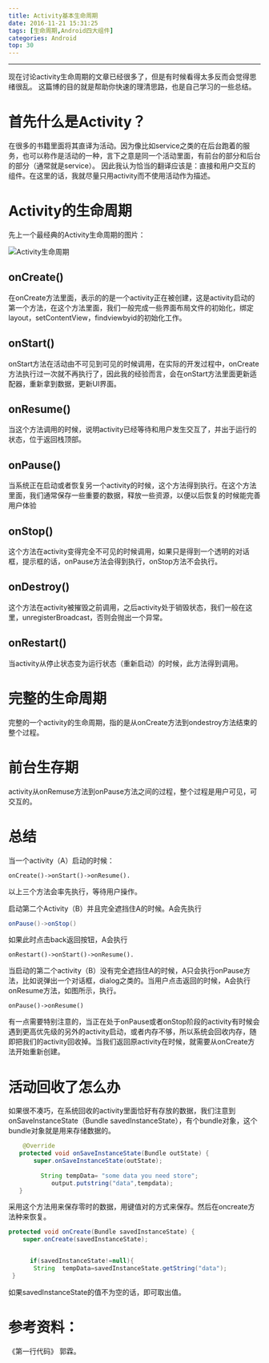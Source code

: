 ```yaml
---
title: Activity基本生命周期
date: 2016-11-21 15:31:25
tags: [生命周期,Android四大组件]
categories: Android
top: 30
---
```


---
现在讨论activity生命周期的文章已经很多了，但是有时候看得太多反而会觉得思绪很乱。
这篇博的目的就是帮助你快速的理清思路，也是自己学习的一些总结。
<!--more-->



# 首先什么是Activity？
在很多的书籍里面将其直译为活动。因为像比如service之类的在后台跑着的服务，也可以称作是活动的一种，言下之意是同一个活动里面，有前台的部分和后台的部分（通常就是service）。
因此我认为恰当的翻译应该是：直接和用户交互的组件。在这里的话，我就尽量只用activity而不使用活动作为描述。

# Activity的生命周期
先上一个最经典的Activity生命周期的图片：

![Activity生命周期](http://ogtmd8elu.bkt.clouddn.com/activity_lifecycle-min.png)

## onCreate()
在onCreate方法里面，表示的的是一个activity正在被创建，这是activity启动的第一个方法，在这个方法里面，我们一般完成一些界面布局文件的初始化，绑定layout，setContentView，findviewbyid的初始化工作。

## onStart()
onStart方法在活动由不可见到可见的时候调用，在实际的开发过程中，onCreate方法执行过一次就不再执行了，因此我的经验而言，会在onStart方法里面更新适配器，重新拿到数据，更新UI界面。

## onResume()
当这个方法调用的时候，说明activity已经等待和用户发生交互了，并出于运行的状态，位于返回栈顶部。

## onPause()
当系统正在启动或者恢复另一个activity的时候，这个方法得到执行。在这个方法里面，我们通常保存一些重要的数据，释放一些资源，以便以后恢复的时候能完善用户体验

## onStop()
这个方法在activity变得完全不可见的时候调用，如果只是得到一个透明的对话框，提示框的话，onPause方法会得到执行，onStop方法不会执行。

## onDestroy()
这个方法在activity被摧毁之前调用，之后activity处于销毁状态，我们一般在这里，unregisterBroadcast，否则会抛出一个异常。

## onRestart()
当activity从停止状态变为运行状态（重新启动）的时候，此方法得到调用。

# 完整的生命周期
完整的一个activity的生命周期，指的是从onCreate方法到ondestroy方法结束的整个过程。

# 前台生存期
activity从onRemuse方法到onPause方法之间的过程，整个过程是用户可见，可交互的。

# 总结
当一个activity（A）启动的时候：

    onCreate()->onStart()->onResume().
以上三个方法会率先执行，等待用户操作。

启动第二个Activity（B）并且完全遮挡住A的时候。A会先执行
```java
onPause()->onStop()
```
如果此时点击back返回按钮，A会执行
```
onRestart()->onStart()->onResume().
```

当启动的第二个activity（B）没有完全遮挡住A的时候，A只会执行onPause方法，比如说弹出一个对话框，dialog之类的。当用户点击返回的时候，A会执行onResume方法，如图所示，执行。
```
onPause()->onResume()
```

有一点需要特别注意的，当正在处于onPause或者onStop阶段的activity有时候会遇到更高优先级的另外的activity启动，或者内存不够，所以系统会回收内存，随即把我们的activity回收掉。当我们返回原activity在时候，就需要从onCreate方法开始重新创建。

# 活动回收了怎么办

如果很不凑巧，在系统回收的activity里面恰好有存放的数据，我们注意到onSaveInstanceState（Bundle savedInstanceState），有个bundle对象，这个bundle对象就是用来存储数据的。
```java
    @Override
   protected void onSaveInstanceState(Bundle outState) {
       super.onSaveInstanceState(outState);
   
         String tempData= "some data you need store";
            output.putstring("data",tempdata);
   }
 ```

采用这个方法用来保存零时的数据，用键值对的方式来保存。然后在oncreate方法种来恢复。
```java
protected void onCreate(Bundle savedInstanceState) {
    super.onCreate(savedInstanceState);


      if(savedInstanceState!=null){
       String  tempData=savedInstanceState.getString("data");
 }
 ```
如果savedInstanceState的值不为空的话，即可取出值。


# 参考资料：
《第一行代码》 郭霖。
